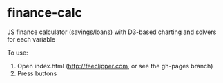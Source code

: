 # finance-calc
JS finance calculator (savings/loans) with D3-based charting and solvers for each variable

To use:
1. Open index.html (http://feeclipper.com, or see the gh-pages branch)
2. Press buttons
